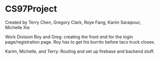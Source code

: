 # CS97Project
Created by Terry Chen, Gregory Clark, Roye Fang, Karim Saraipour, Michelle Xie

Work Division
Roy and Greg:
creating the front end for the login page/registration page.
Roy has to get his burrito before taco truck closes.

Karim, Michelle, and Terry:
Routing and set up firebase and backend stuff.
